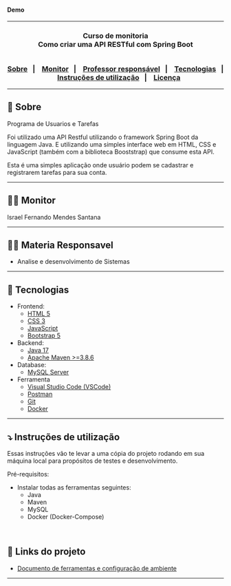 <h4> Demo</h4>

<hr>

<h3 align="center">
    Curso de monitoria
    <br>
    Como criar uma API RESTful com Spring Boot
    <br><br>
    <p align="center">
      <a href="#-sobre">Sobre</a>&nbsp;&nbsp;&nbsp;|&nbsp;&nbsp;&nbsp;
      <a href="#-monitor">Monitor</a>&nbsp;&nbsp;&nbsp;|&nbsp;&nbsp;&nbsp;
      <a href="#-professor-responsável">Professor responsável</a>&nbsp;&nbsp;&nbsp;|&nbsp;&nbsp;&nbsp;
      <a href="#-tecnologias">Tecnologias</a>&nbsp;&nbsp;&nbsp;|&nbsp;&nbsp;&nbsp;
      <a href="#-instruções-de-utilização">Instruções de utilização</a>&nbsp;&nbsp;&nbsp;|&nbsp;&nbsp;&nbsp;
      <a href="#-licença">Licença</a>
  </p>
</h3>

<hr>

## 🔖 Sobre

Programa de Usuarios e Tarefas

Foi utilizado uma API Restful utilizando o framework Spring Boot da linguagem Java.
E utilizando uma simples interface web em HTML, CSS e JavaScript (também com a biblioteca Booststrap) que consume esta API.

Esta é uma simples aplicação onde usuário podem se cadastrar e registrarem tarefas para sua conta.

---

## 👨‍💻 Monitor

Israel Fernando Mendes Santana

---

## 👩‍🏫 Materia Responsavel

* Analise e desenvolvimento de Sistemas

---

## 🚀 Tecnologias

- Frontend:
  - [HTML 5](https://www.w3schools.com/howto/howto_make_a_website.asp/)
  - [CSS 3](https://www.w3schools.com/css/css_website_layout.asp/)
  - [JavaScript](https://www.javascript.com/)
  - [Bootstrap 5](https://getbootstrap.com/)
- Backend:
  - [Java 17](http://www.oracle.com/java/technologies/javase-downloads.html)
  - [Apache Maven >=3.8.6](https://maven.apache.org/download.cgi/)
- Database:
  - [MySQL Server](https://dev.mysql.com/downloads/mysql/)
- Ferramenta
  - [Visual Studio Code (VSCode)](https://code.visualstudio.com)
  - [Postman](http://www.postman.com/downloads/)
  - [Git](https://git-scm.com/downloads)
  - [Docker](https://docs.docker.com/desktop/install/windows-install/)

---

## ⤵ Instruções de utilização

Essas instruções vão te levar a uma cópia do projeto rodando em sua máquina local para propósitos de testes e desenvolvimento.

Pré-requisitos:
- Instalar todas as ferramentas seguintes:
  - Java
  - Maven
  - MySQL
  - Docker (Docker-Compose)

<br>



## 🔗 Links do projeto

- [Documento de ferramentas e configuração de ambiente](docs/Ferramentas%20e%20configura%C3%A7%C3%A3o%20do%20ambiente.pdf)

---
